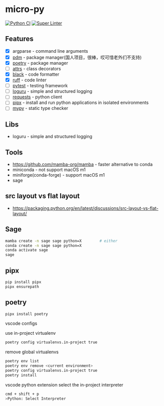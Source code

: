 # micro-py

[![Python CI](https://github.com/Akagi201/micro-py/actions/workflows/ci.yml/badge.svg)](https://github.com/Akagi201/micro-py/actions/workflows/ci.yml) [![Super Linter](https://github.com/Akagi201/micro-py/actions/workflows/super_linter.yml/badge.svg)](https://github.com/Akagi201/micro-py/actions/workflows/super_linter.yml)

## Features

- [x] argparse - command line arguments
- [x] [pdm](https://github.com/pdm-project/pdm) - package manager(国人项目，很棒，哎可惜老外们不支持)
- [x] [poetry](https://github.com/python-poetry/poetry) - package manager
- [ ] [attrs](https://github.com/python-attrs/attrs) - class decorators
- [x] [black](https://github.com/psf/black) - code formatter
- [x] [ruff](https://github.com/charliermarsh/ruff) - code linter
- [ ] [pytest](https://github.com/pytest-dev/pytest) - testing framework
- [ ] [loguru](https://github.com/Delgan/loguru) - simple and structured logging
- [ ] [requests](https://github.com/psf/requests) - python client
- [ ] [pipx](https://github.com/pypa/pipx) - install and run python applications in isolated environments
- [ ] [mypy](https://mypy.readthedocs.io/en/stable/) - static type checker

## Libs

- loguru - simple and structured logging

## Tools

- <https://github.com/mamba-org/mamba> - faster alternative to conda
- miniconda - not support macOS m1
- miniforge(conda-forge) - support macOS m1
- sage

## src layout vs flat layout

- <https://packaging.python.org/en/latest/discussions/src-layout-vs-flat-layout/>


## Sage

```sh
mamba create -n sage sage python=X        # either
conda create -n sage sage python=X
conda activate sage
sage
```

## pipx

```sh
pip install pipx
pipx ensurepath
```

## poetry

```sh
pipx install poetry
```

vscode configs

use in-project virtualenv

```sh
poetry config virtualenvs.in-project true
```

remove global virtualenvs

```sh
poetry env list
poetry env remove <current environment>
poetry config virtualenvs.in-project true
poetry install
```

vscode python extension select the in-project interpreter

```sh
cmd + shift + p
>Python: Select Interpreter
```
